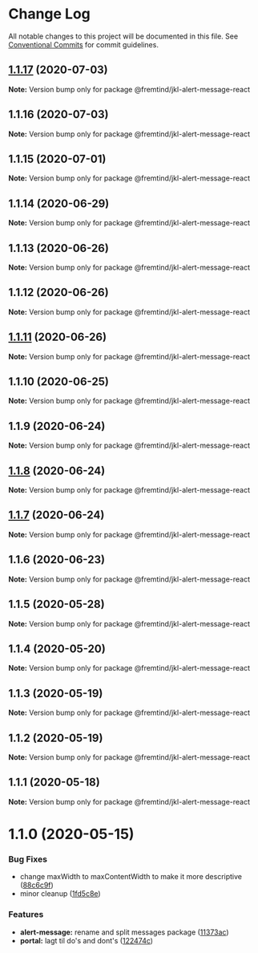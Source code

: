 # Change Log

All notable changes to this project will be documented in this file.
See [Conventional Commits](https://conventionalcommits.org) for commit guidelines.

## [1.1.17](https://github.com/fremtind/jokul/compare/@fremtind/jkl-alert-message-react@1.1.16...@fremtind/jkl-alert-message-react@1.1.17) (2020-07-03)

**Note:** Version bump only for package @fremtind/jkl-alert-message-react





## 1.1.16 (2020-07-03)

**Note:** Version bump only for package @fremtind/jkl-alert-message-react





## 1.1.15 (2020-07-01)

**Note:** Version bump only for package @fremtind/jkl-alert-message-react





## 1.1.14 (2020-06-29)

**Note:** Version bump only for package @fremtind/jkl-alert-message-react





## 1.1.13 (2020-06-26)

**Note:** Version bump only for package @fremtind/jkl-alert-message-react





## 1.1.12 (2020-06-26)

**Note:** Version bump only for package @fremtind/jkl-alert-message-react





## [1.1.11](https://github.com/fremtind/jokul/compare/@fremtind/jkl-alert-message-react@1.1.10...@fremtind/jkl-alert-message-react@1.1.11) (2020-06-26)

**Note:** Version bump only for package @fremtind/jkl-alert-message-react





## 1.1.10 (2020-06-25)

**Note:** Version bump only for package @fremtind/jkl-alert-message-react





## 1.1.9 (2020-06-24)

**Note:** Version bump only for package @fremtind/jkl-alert-message-react





## [1.1.8](https://github.com/fremtind/jokul/compare/@fremtind/jkl-alert-message-react@1.1.7...@fremtind/jkl-alert-message-react@1.1.8) (2020-06-24)

**Note:** Version bump only for package @fremtind/jkl-alert-message-react





## [1.1.7](https://github.com/fremtind/jokul/compare/@fremtind/jkl-alert-message-react@1.1.6...@fremtind/jkl-alert-message-react@1.1.7) (2020-06-24)

**Note:** Version bump only for package @fremtind/jkl-alert-message-react





## 1.1.6 (2020-06-23)

**Note:** Version bump only for package @fremtind/jkl-alert-message-react





## 1.1.5 (2020-05-28)

**Note:** Version bump only for package @fremtind/jkl-alert-message-react





## 1.1.4 (2020-05-20)

**Note:** Version bump only for package @fremtind/jkl-alert-message-react





## 1.1.3 (2020-05-19)

**Note:** Version bump only for package @fremtind/jkl-alert-message-react





## 1.1.2 (2020-05-19)

**Note:** Version bump only for package @fremtind/jkl-alert-message-react





## 1.1.1 (2020-05-18)

**Note:** Version bump only for package @fremtind/jkl-alert-message-react





# 1.1.0 (2020-05-15)


### Bug Fixes

* change maxWidth to maxContentWidth to make it more descriptive ([88c6c9f](https://github.com/fremtind/jokul/commit/88c6c9f2a8ce04b97ae5d636d41b5be0e7157854))
* minor cleanup ([1fd5c8e](https://github.com/fremtind/jokul/commit/1fd5c8ec9b8f7d29513506ce8c507994da8daaae))


### Features

* **alert-message:** rename and split messages package ([11373ac](https://github.com/fremtind/jokul/commit/11373ac88cbfc5ed2604846c742e8a05f8c0561d))
* **portal:** lagt til do's and dont's ([122474c](https://github.com/fremtind/jokul/commit/122474c618ffaafde8e1117df2e985df09166cda))
